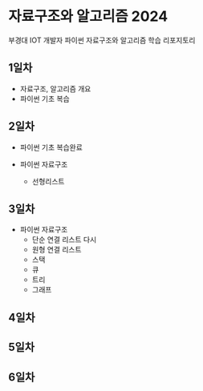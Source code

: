 # 자료구조와 알고리즘 2024
부경대 IOT 개발자 파이썬 자료구조와 알고리즘 학습 리포지토리

## 1일차
- 자료구조, 알고리즘 개요
- 파이썬 기초 복습

## 2일차
- 파이썬 기초 복습완료

- 파이썬 자료구조
    - 선형리스트

## 3일차
- 파이썬 자료구조
    - 단순 연결 리스트 다시
    - 원형 연결 리스트
    - 스택
    - 큐
    - 트리
    - 그래프
    
## 4일차

## 5일차

## 6일차



